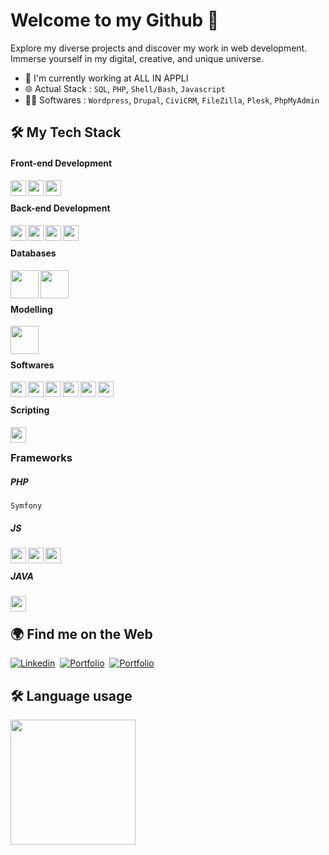 # Welcome to my Github 👋

Explore my diverse projects and discover my work in web development. Immerse yourself in my digital, creative, and unique universe.

- 🔭 I'm currently working at ALL IN APPLI
- 🌐 Actual Stack : `SQL`, `PHP`, `Shell/Bash`, `Javascript`
- 👨‍💻 Softwares : `Wordpress`, `Drupal`, `CiviCRM`, `FileZilla`, `Plesk`, `PhpMyAdmin`

## :hammer_and_wrench: My Tech Stack

#### Front-end Development
<img align="left" width="25px" src="https://cdn.jsdelivr.net/gh/devicons/devicon@latest/icons/html5/html5-original.svg" />
<img align="left" width="25px" src="https://cdn.jsdelivr.net/gh/devicons/devicon@latest/icons/css3/css3-original.svg" />
<img align="left" width="25px" src="https://cdn.jsdelivr.net/gh/devicons/devicon@latest/icons/javascript/javascript-original.svg" />
<br />

#### Back-end Development
<img align="left" width="25px" src="https://cdn.jsdelivr.net/gh/devicons/devicon@latest/icons/python/python-original.svg" />
<img align="left" width="25px" src="https://cdn.jsdelivr.net/gh/devicons/devicon@latest/icons/java/java-original.svg" />
<img align="left" width="25px" src="https://cdn.jsdelivr.net/gh/devicons/devicon@latest/icons/php/php-original.svg" />          
<img align="left" width="25px" src="https://cdn.jsdelivr.net/gh/devicons/devicon@latest/icons/typescript/typescript-original.svg" />          
<br />

#### Databases
<img align="left" width="45px" src="https://cdn.jsdelivr.net/gh/devicons/devicon@latest/icons/mysql/mysql-plain-wordmark.svg" />
<img align="left" width="45px" src="https://cdn.jsdelivr.net/gh/devicons/devicon@latest/icons/mongodb/mongodb-plain-wordmark.svg" />
<br /> <br />
                    
#### Modelling
<img align="left" width="45px" src="https://cdn.jsdelivr.net/gh/devicons/devicon@latest/icons/unifiedmodelinglanguage/unifiedmodelinglanguage-original-wordmark.svg" />
<br /> <br />

          
#### Softwares 
<!-- `FileZilla` `Apache` `PhpMyAdmin` `MongoDBCompass` `Git` `NodeJS` `Notion` `Figma` `Wordpress` -->
<img align="left" width="25px" src="https://cdn.jsdelivr.net/gh/devicons/devicon@latest/icons/filezilla/filezilla-original.svg" />
<img align="left" width="25px" src="https://cdn.jsdelivr.net/gh/devicons/devicon@latest/icons/apache/apache-original.svg" />          
<img align="left" width="25px" src="https://cdn.jsdelivr.net/gh/devicons/devicon@latest/icons/git/git-original.svg" />
<img align="left" width="25px" src="https://cdn.jsdelivr.net/gh/devicons/devicon@latest/icons/figma/figma-original.svg" />
<img align="left" width="25px" src="https://cdn.jsdelivr.net/gh/devicons/devicon@latest/icons/wordpress/wordpress-plain.svg" />
<img align="left" width="25px" src="https://cdn.jsdelivr.net/gh/devicons/devicon@latest/icons/notion/notion-original.svg" />
<br />

#### Scripting
<img align="left" width="25px" src="https://cdn.jsdelivr.net/gh/devicons/devicon@latest/icons/bash/bash-original.svg" />          
<br />

### Frameworks
##### PHP 
<!-- <img align="left" width="25px" src="https://cdn.jsdelivr.net/gh/devicons/devicon@latest/icons/symfony/symfony-original-wordmark.svg" /> -->
`Symfony` 
<br />

##### JS
<img align="left" width="25px" src="https://cdn.jsdelivr.net/gh/devicons/devicon@latest/icons/svelte/svelte-original.svg" />          
<img align="left" width="25px" src="https://cdn.jsdelivr.net/gh/devicons/devicon@latest/icons/react/react-original-wordmark.svg" />
<img align="left" width="25px" src="https://cdn.jsdelivr.net/gh/devicons/devicon@latest/icons/vuejs/vuejs-original-wordmark.svg" />
<br />

##### JAVA
<img align="left" width="25px" src="https://cdn.jsdelivr.net/gh/devicons/devicon@latest/icons/hibernate/hibernate-plain-wordmark.svg" />   
<br />
          
## :earth_africa: Find me on the Web
<!-- - Me découvrir au sein de mon [Portfolio](https://iassadki.alwaysdata.net/portfolio) -->
<!-- - Suivez mon actualité sur [Linkedin](https://www.linkedin.com/in/ilias-assadki) -->
<a href="https://www.linkedin.com/in/ilias-assadki"><img src="https://img.shields.io/badge/Linkedin-0A66C2?style=for-the-badge&logo=linkedin&logoColor=white" alt="Linkedin" /></a>&nbsp;
<a href="https://iassadki.alwaysdata.net/portfolio"><img src="https://img.shields.io/badge/My Portfolio-4F5D95?style=for-the-badge&logo=portfolio&logoColor=white" alt="Portfolio" /></a>&nbsp;
<a href="https://www.canva.com/design/DAF5rdcUT3U/nKZvQXerIG475UIGXyYpCw/edit?utm_content=DAF5rdcUT3U&utm_campaign=designshare&utm_medium=link2&utm_source=sharebutton"><img src="https://img.shields.io/badge/My Resume (French)-6F7CA3?style=for-the-badge&logo=portfolio&logoColor=white" alt="Portfolio" /></a>&nbsp;
<!-- <a href="https://www.canva.com/design/DAF-qnBKzVM/ZCZNvYirbMldd7eEAJu89Q/edit?utm_content=DAF-qnBKzVM&utm_campaign=designshare&utm_medium=link2&utm_source=sharebutton"><img src="https://img.shields.io/badge/My Resume (English)-6F7CA3?style=for-the-badge&logo=portfolio&logoColor=white" alt="Portfolio" /></a>&nbsp; -->

## :hammer_and_wrench: Language usage 

<div>
    <img height="200px" src="https://github-readme-stats-api-holic-x.vercel.app/api/top-langs/?username=iassadki&theme=gruvbox_light&layout=compact"/>
</div>

<!--
<a href="https://juliaundeutsch.com/"><img src="https://img.shields.io/badge/LINKTREE-CC6699?style=for-the-badge&logoColor=white" alt="Portfolio" /></a>&nbsp;
<a href="https://codepen.io/YuriDevAT"><img src="https://img.shields.io/badge/Codepen-000000?style=for-the-badge&logo=codepen&logoColor=white" alt="CodePen" /></a>&nbsp;

<img src="https://img.shields.io/badge/-javascript-F7DF1E?&style=for-the-badge&logo=javascript&logoColor=black" />

**IliasAssadki/IliasAssadki** is a ✨ _special_ ✨ repository because its `README.md` (this file) appears on your GitHub profile.

Here are some ideas to get you started:

- 🔭 I’m currently working on ...
- 👯 I’m looking to collaborate on ...
- 🤔 I’m looking for help with ...
- 💬 Ask me about ...
- 📫 How to reach me: ...
- 😄 Pronouns: ...
- ⚡ Fun fact: ...
-->
